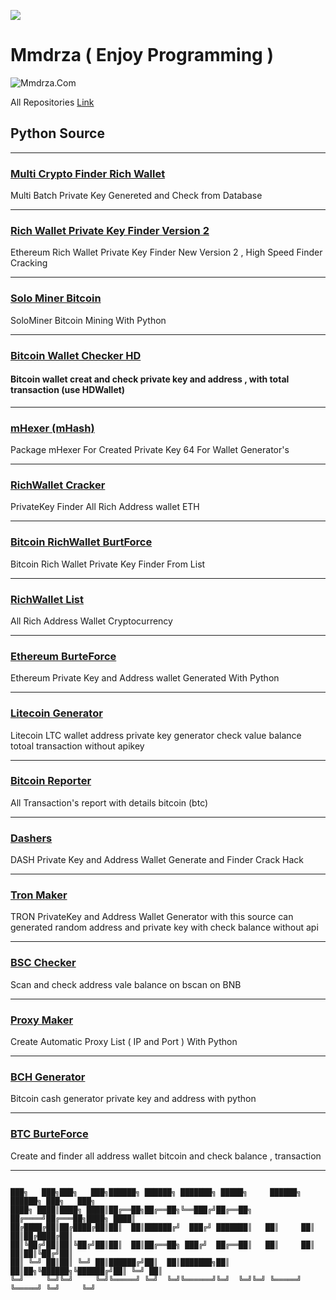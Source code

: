 ![](https://komarev.com/ghpvc/?username=cryptoattacker&color=blue)


# Mmdrza ( Enjoy Programming )

![Mmdrza.Com](https://raw.githubusercontent.com/Pymmdrza/Rich-Address-Wallet/main/MMDRZA_Com.png 'Programming With hack mmdrza')

All Repositories [Link](https://github.com/Pymmdrza?tab=repositories)

## Python Source

---


### [Multi Crypto Finder Rich Wallet](https://github.com/Pymmdrza/MultiCryptoFinderRich 'Multi Crypto Finder Rich Wallet')

Multi Batch Private Key Genereted and Check from Database


---

### [Rich Wallet Private Key Finder Version 2](https://github.com/Pymmdrza/RichWalletPrivateKeyFinder2 'Private Key Finder Ethereum')

Ethereum Rich Wallet Private Key Finder New Version 2 , High Speed Finder Cracking


---

### [Solo Miner Bitcoin](https://github.com/Pymmdrza/SoloMiner)

SoloMiner Bitcoin Mining With Python

---

### [Bitcoin Wallet Checker HD](https://github.com/Pymmdrza/BTC_HD_Wallet_Checker)


#### Bitcoin wallet creat and check private key and address , with total transaction (use HDWallet)

---


### [mHexer (mHash)](https://github.com/Pymmdrza/mHexer)

Package mHexer For Created Private Key 64 For Wallet Generator's

---

### [RichWallet Cracker](https://github.com/Pymmdrza/RichWalletPrivateKeyFinder)


PrivateKey Finder All Rich Address wallet ETH

---

### [Bitcoin RichWallet BurtForce](https://github.com/Pymmdrza/BTCRichWalletPrivateKeyFinder)


Bitcoin Rich Wallet Private Key Finder From List


---

### [RichWallet List](https://github.com/Pymmdrza/Rich-Address-Wallet)

All Rich Address Wallet Cryptocurrency


---

### [Ethereum BurteForce](https://github.com/Pymmdrza/Ethereum_PrivateKey_Address_Generator)


Ethereum Private Key and Address wallet Generated With Python


---

### [Litecoin Generator](https://github.com/Pymmdrza/LTC_Generator)


Litecoin LTC wallet address private key generator check value balance totoal transaction without apikey

---

### [Bitcoin Reporter](https://github.com/Pymmdrza/AllTransactionReportBitcoin)


All Transaction's report with details bitcoin (btc)


---

### [Dashers](https://github.com/Pymmdrza/DASH_Finder)

DASH Private Key and Address Wallet Generate and Finder Crack Hack


---

### [Tron Maker](https://github.com/Pymmdrza/TRONPRO)

TRON PrivateKey and Address Wallet Generator with this source can generated random address and private key with check balance without api

---

### [BSC Checker](https://github.com/Pymmdrza/BNB-Checker-Balance)

Scan and check address vale balance on bscan on BNB

---

### [Proxy Maker](https://github.com/Pymmdrza/ProxyPro)

Create Automatic Proxy List ( IP and Port ) With Python

---

### [BCH Generator](https://github.com/Pymmdrza/BitCashGen)

Bitcoin cash generator private key and address with python


---

### [BTC BurteForce](https://github.com/Pymmdrza/BTCCrackWallet)

Create and finder all address wallet bitcoin and check balance , transaction

---

```

███╗   ███╗███╗   ███╗██████╗ ██████╗ ███████╗ █████╗     ██████╗ ██████╗ ███╗   ███╗
████╗ ████║████╗ ████║██╔══██╗██╔══██╗╚══███╔╝██╔══██╗   ██╔════╝██╔═══██╗████╗ ████║
██╔████╔██║██╔████╔██║██║  ██║██████╔╝  ███╔╝ ███████║   ██║     ██║   ██║██╔████╔██║
██║╚██╔╝██║██║╚██╔╝██║██║  ██║██╔══██╗ ███╔╝  ██╔══██║   ██║     ██║   ██║██║╚██╔╝██║
██║ ╚═╝ ██║██║ ╚═╝ ██║██████╔╝██║  ██║███████╗██║  ██║██╗╚██████╗╚██████╔╝██║ ╚═╝ ██║
╚═╝     ╚═╝╚═╝     ╚═╝╚═════╝ ╚═╝  ╚═╝╚══════╝╚═╝  ╚═╝╚═╝ ╚═════╝ ╚═════╝ ╚═╝     ╚═╝
                                                                                     

```
